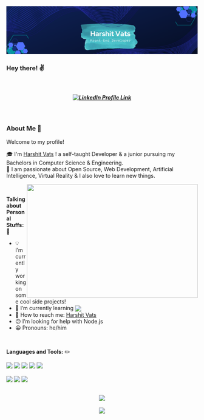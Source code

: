 <img src="Harshit Vats.png" alt="Banner"/>

### Hey there! :v:
<br>
<h5 align="center">
  <a href="https://www.linkedin.com/in/harshitvats07/"><img src="https://img.shields.io/badge/LinkedIn-0077B5?style=for-the-badge&logo=linkedin&logoColor=white" alt="LinkedIn      Profile Link"/></a>
</h5>
<br>

### About Me :thought_balloon:
Welcome to my profile!<br>

:mortar_board: I'm [Harshit Vats](https://www.linkedin.com/in/harshitvats07/) ! a self-taught Developer & a junior pursuing my Bachelors in Computer Science & Engineering.
<br>
:beginner: I am passionate about Open Source, Web Development, Artificial Intelligence, Virtual Reality & I also love to learn new things. <br />

<img align="right" src="cat-dancing.gif" width="450" height="300" />
<br />

**Talking about Personal Stuffs:** :raising_hand:

- :bulb: I’m currently working on some cool side projects!
- 🌱 I’m currently learning <img align="center" src="https://img.shields.io/badge/Node.js-339933?style=for-the-badge&logo=nodedotjs&logoColor=white" />
- :satellite: How to reach me: [Harshit Vats](https://www.linkedin.com/in/harshitvats07/)
- :confused: I’m looking for help with Node.js
- :grinning: Pronouns: he/him
<br />

**Languages and Tools:** :pencil2:
<p align="left">
  <code><img src="https://img.shields.io/badge/C-00599C?style=for-the-badge&logo=c&logoColor=white"></code>
  <code><img src="https://img.shields.io/badge/C%2B%2B-00599C?style=for-the-badge&logo=c%2B%2B&logoColor=white"></code>
  <code><img src="https://img.shields.io/badge/JavaScript-F7DF1E?style=for-the-badge&logo=javascript&logoColor=black"></code>
  <code><img src="https://img.shields.io/badge/HTML5-E34F26?style=for-the-badge&logo=html5&logoColor=white"></code>
  <code><img src="https://img.shields.io/badge/CSS3-1572B6?style=for-the-badge&logo=css3&logoColor=white"></code>
  <br><br>
  <code><img src="https://img.shields.io/badge/Node.js-43853D?style=for-the-badge&logo=node.js&logoColor=white"></code>
  <code><img src="https://img.shields.io/badge/Express.js-000000?style=for-the-badge&logo=express&logoColor=white"></code>
  <code><img src="https://img.shields.io/badge/Bootstrap-563D7C?style=for-the-badge&logo=bootstrap&logoColor=white"></code>
  <br />
<br />

<p align=center>
  <img width=420 src="https://github-readme-streak-stats.herokuapp.com/?user=HARPYCLAW&theme=tokyonight" />
</p>

<p align=center>
  <img width=420 src="https://github-readme-stats.vercel.app/api?username=HARPYCLAW&show_icons=true&theme=tokyonight" />
</p>
